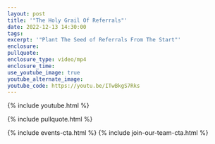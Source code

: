 ```yaml
---
layout: post
title: '"The Holy Grail Of Referrals"'
date: 2022-12-13 14:30:00
tags:
excerpt: '"Plant The Seed of Referrals From The Start"'
enclosure:
pullquote:
enclosure_type: video/mp4
enclosure_time:
use_youtube_image: true
youtube_alternate_image:
youtube_code: https://youtu.be/ITwBkgS7Rks
---
```

{% include youtube.html %}

{% include pullquote.html %}

{% include events-cta.html %} {% include join-our-team-cta.html %}